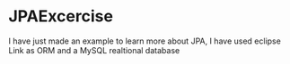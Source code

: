 # JPAExcercise
I have just made an example to learn more about JPA, I have used eclipse Link as ORM and a MySQL realtional database 
